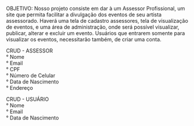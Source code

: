 OBJETIVO: Nosso projeto consiste em dar à um Assessor Profissional,
um site que permita facilitar a divulgação dos eventos de seu artista assessorado.
Haverá uma tela de cadastro assessores, tela de visualização de eventos,
e uma área de administração, onde será possível visualizar, publicar, alterar e excluir um evento.
Usuários que entrarem somente para visualizar os eventos, necessitarão também, de criar uma conta.

CRUD - ASSESSOR \
 ° Nome \
 ° Email \
 ° CPF \
 ° Número de Celular \
 ° Data de Nascimento \
 ° Endereço
 
CRUD - USUÁRIO \
 ° Nome \
 ° Email \
 ° Data de Nascimento
